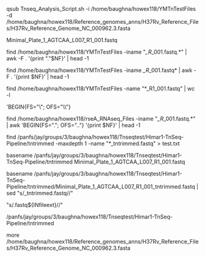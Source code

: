 qsub Tnseq_Analysis_Script.sh -i /home/baughna/howex118/YMTnTestFiles -d /home/baughna/howex118/Reference_genomes_anns/H37Rv_Reference_Files/H37Rv_Reference_Genome_NC_000962.3.fasta

Minimal_Plate_1_AGTCAA_L007_R1_001.fastq


find /home/baughna/howex118/YMTnTestFiles -iname "*_R*_001.fastq.*" | awk -F . '{print "."$NF}' | head -1


find /home/baughna/howex118/YMTnTestFiles -iname *_R*_001.fastq* | awk -F . '{print $NF}' | head -1

find /home/baughna/howex118/YMTnTestFiles -name "*_R1_001.fastq" | wc -l



'BEGIN{FS="\\"; OFS="\\\\"}




find /home/baughna/howex118/rseA_RNAseq_Files -iname "*_R*_001.fastq.*" | awk 'BEGIN{FS="."; OFS=".."} '{print $NF}' | head -1

find /panfs/jay/groups/3/baughna/howex118/Tnseqtest/Himar1-TnSeq-Pipeline/tntrimmed -maxdepth 1 -name "*_tntrimmed.fastq" > test.txt

basename /panfs/jay/groups/3/baughna/howex118/Tnseqtest/Himar1-TnSeq-Pipeline/tntrimmed Minimal_Plate_1_AGTCAA_L007_R1_001.fastq

basename /panfs/jay/groups/3/baughna/howex118/Tnseqtest/Himar1-TnSeq-Pipeline/tntrimmed/Minimal_Plate_1_AGTCAA_L007_R1_001_tntrimmed.fastq | sed "s/_tntrimmed.fastq//"



"s/.fastq${INfileext}//"


/panfs/jay/groups/3/baughna/howex118/Tnseqtest/Himar1-TnSeq-Pipeline/tntrimmed




more /home/baughna/howex118/Reference_genomes_anns/H37Rv_Reference_Files/H37Rv_Reference_Genome_NC_000962.3.fasta